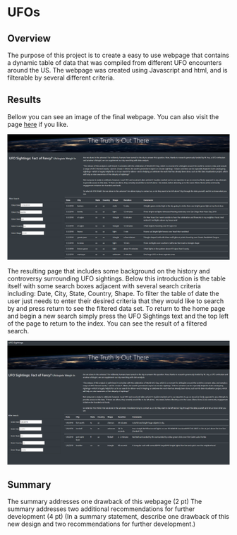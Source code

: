 # UFOs  

## Overview

The purpose of this project is to create a easy to use webpage that contains a dynamic table of data that was compiled from different UFO encounters around the US. The webpage was created using Javascript and html, and is filterable by several different criteria.

## Results

Bellow you can see an image of the final webpage. You can also visit the page [here](https://pswil.github.io/UFOs/index.html) if you like.

![alt text](https://github.com/PSWil/UFOs/blob/main/static/images/Page_overview.png)

The resulting page that includes some background on the history and controversy surrounding UFO sightings. Below this introduction is the table itself with some search boxes adjacent with several search criteria including: Date, City, State, Country, Shape. To filter the table of date the user just needs to enter their desired criteria that they would like to search by and press return to see the filtered data set. To return to the home page and begin a new search simply press the UFO Sightings text and the top left of the page to return to the index. You can see the result of a filtered search.

![alt text](https://github.com/PSWil/UFOs/blob/main/static/images/Page_search.png)

## Summary

The summary addresses one drawback of this webpage (2 pt)
The summary addresses two additional recommendations for further development (4 pt)
(In a summary statement, describe one drawback of this new design and two recommendations for further development.)

